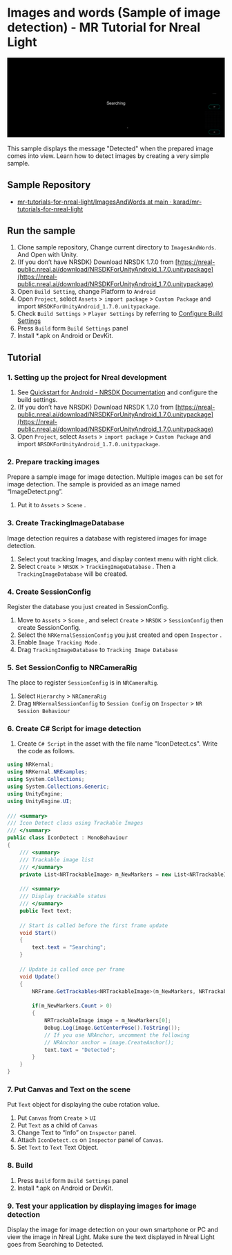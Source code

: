 # Images and words (Sample of image detection) - MR Tutorial for Nreal Light

![Image of the completed version](Assets/ImagesAndWords.png)

This sample displays the message "Detected" when the prepared image comes into view. Learn how to detect images by creating a very simple sample.

## Sample Repository

- [mr\-tutorials\-for\-nreal\-light/ImagesAndWords at main · karad/mr\-tutorials\-for\-nreal\-light](https://github.com/karad/mr-tutorials-for-nreal-light/tree/main/ImagesAndWords)

## Run the sample

1. Clone sample repository, Change current directory to `ImagesAndWords`. And Open with Unity.
2. (If you don’t have NRSDK) Download NRSDK 1.7.0 from [https://nreal-public.nreal.ai/download/NRSDKForUnityAndroid_1.7.0.unitypackage](https://nreal-public.nreal.ai/download/NRSDKForUnityAndroid_1.7.0.unitypackage)
3. Open `Build Setting`, change Platform to `Android`
4. Open `Project`, select `Assets` > `import package` > `Custom Package` and import `NRSDKForUnityAndroid_1.7.0.unitypackage`.
5. Check `Build Settings` > `Player Settings` by referring to [Configure Build Settings](https://nreal.gitbook.io/nrsdk-documentation/discover/quickstart-for-android#configure-build-settings)
6. Press `Build` form `Build Settings` panel
7. Install *.apk on Android or DevKit.

## Tutorial

### 1. Setting up the project for Nreal development

1. See [Quickstart for Android - NRSDK Documentation](https://nreal.gitbook.io/nrsdk-documentation/discover/quickstart-for-android#configure-build-settings) and configure the build settings.
2. (If you don’t have NRSDK) Download NRSDK 1.7.0 from [https://nreal-public.nreal.ai/download/NRSDKForUnityAndroid_1.7.0.unitypackage](https://nreal-public.nreal.ai/download/NRSDKForUnityAndroid_1.7.0.unitypackage)
3. Open `Project`, select `Assets` > `import package` > `Custom Package` and import `NRSDKForUnityAndroid_1.7.0.unitypackage`.

### 2. Prepare tracking images

Prepare a sample image for image detection. Multiple images can be set for image detection. The sample is provided as an image named “ImageDetect.png”. 

1. Put it to `Assets` > `Scene` .

### 3. Create TrackingImageDatabase

Image detection requires a database with registered images for image detection.

1. Select yout tracking Images, and display context menu with right click. 
2. Select `Create` > `NRSDK` > `TrackingImageDatabase` . Then a `TrackingImageDatabase` will be created.

### 4. Create SessionConfig

Register the database you just created in SessionConfig.

1. Move to `Assets` > `Scene` , and select  `Create` > `NRSDK` > `SessionConfig` then create SessionConfig.
2. Select the `NRKernalSessionConfig` you just created and open `Inspector` .
3. Enable `Image Tracking Mode` .
4. Drag  `TrackingImageDatabase` to `Tracking Image Database` 

### 5. Set SessionConfig to NRCameraRig

The place to register `SessionConfig` is in `NRCameraRig`.

1. Select  `Hierarchy` > `NRCameraRig` 
2. Drag `NRKernalSessionConfig` to `Session Config`  on `Inspector` > `NR Session Behaviour` 

### 6. Create C# Script for image detection

1. Create `C# Script` in the asset with the file name "IconDetect.cs". Write the code as follows.

```csharp
using NRKernal;
using NRKernal.NRExamples;
using System.Collections;
using System.Collections.Generic;
using UnityEngine;
using UnityEngine.UI;

/// <summary>
/// Icon Detect class using Trackable Images
/// </summary>
public class IconDetect : MonoBehaviour
{
    /// <summary>
    /// Trackable image list
    /// </summary>
    private List<NRTrackableImage> m_NewMarkers = new List<NRTrackableImage>();

    /// <summary>
    /// Display trackable status
    /// </summary>
    public Text text;

    // Start is called before the first frame update
    void Start()
    {
        text.text = "Searching";
    }

    // Update is called once per frame
    void Update()
    {
        NRFrame.GetTrackables<NRTrackableImage>(m_NewMarkers, NRTrackableQueryFilter.New);

        if(m_NewMarkers.Count > 0)
        {
            NRTrackableImage image = m_NewMarkers[0];
            Debug.Log(image.GetCenterPose().ToString());
            // If you use NRAnchor, uncomment the following
            // NRAnchor anchor = image.CreateAnchor();
            text.text = "Detected";
        }
    }
}
```

### 7. Put Canvas and Text on the scene

Put `Text` object for displaying the cube rotation value.

1. Put `Canvas` from `Create` > `UI`
2. Put `Text` as a child of `Canvas`
3. Change Text to “Info” on `Inspector` panel.
4. Attach `IconDetect.cs` on `Inspector` panel of `Canvas`.
5. Set `Text` to `Text` Text Object.

### 8. Build

1. Press `Build` form `Build Settings` panel
2. Install *.apk on Android or DevKit.

### 9. Test your application by displaying images for image detection

Display the image for image detection on your own smartphone or PC and view the image in Nreal Light. Make sure the text displayed in Nreal Light goes from Searching to Detected.